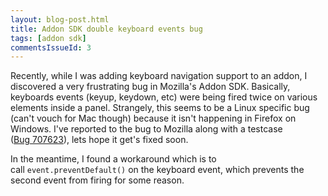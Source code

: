```yaml
---
layout: blog-post.html
title: Addon SDK double keyboard events bug
tags: [addon sdk]
commentsIssueId: 3
---
```


Recently, while I was adding keyboard navigation support to an addon, I discovered a very frustrating bug in Mozilla's Addon SDK. Basically, keyboards events (keyup, keydown, etc) were being fired twice on various elements inside a panel. Strangely, this seems to be a Linux specific bug (can't vouch for Mac though) because it isn't happening in Firefox on Windows. I've reported to the bug to Mozilla along with a testcase ([Bug 707623][]), lets hope it get's fixed soon.

In the meantime, I found a workaround which is to call `event.preventDefault()` on the keyboard event, which prevents the second event from firing for some reason.

[Bug 707623]: https://bugzilla.mozilla.org/show_bug.cgi?id=707623
